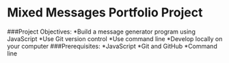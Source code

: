 # Mixed Messages Portfolio Project
###Project Objectives:
*Build a message generator program using JavaScript
*Use Git version control
*Use command line
*Develop locally on your computer
###Prerequisites:
*JavaScript
*Git and GitHub
*Command line

